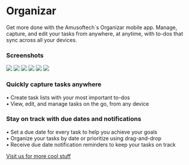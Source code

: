 # Organizar 
<p>Get more done with the Amusoftech`s Organizar mobile app. Manage, capture, and edit your tasks from anywhere, at anytime, with to-dos that sync across all your devices.<p>
  
  <h3>Screenshots</h3>
<img src="screens/Tasks_View.png"> 
<img src="screens/Calendar.png">
<img src="screens/Filter_Option.png">
<img src="screens/AddTask.png">
<img src="screens/Settings.png">
<img src="screens/Tasks_List.png">

<h3> Quickly capture tasks anywhere</h3>
• Create task lists with your most important to-dos <br>
• View, edit, and manage tasks on the go, from any device <br>

<h3>Stay on track with due dates and notifications</h3>
• Set a due date for every task to help you achieve your goals<br>
• Organize your tasks by date or prioritize using drag-and-drop<br>
• Receive due date notification reminders to keep your tasks on track<br>


<a href="/www.amusoftech.com/" > Visit us for more cool stuff</a>